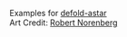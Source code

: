 Examples for [defold-astar](https://github.com/selimanac/defold-astar)  
Art Credit: [Robert Norenberg](https://0x72.itch.io/) 